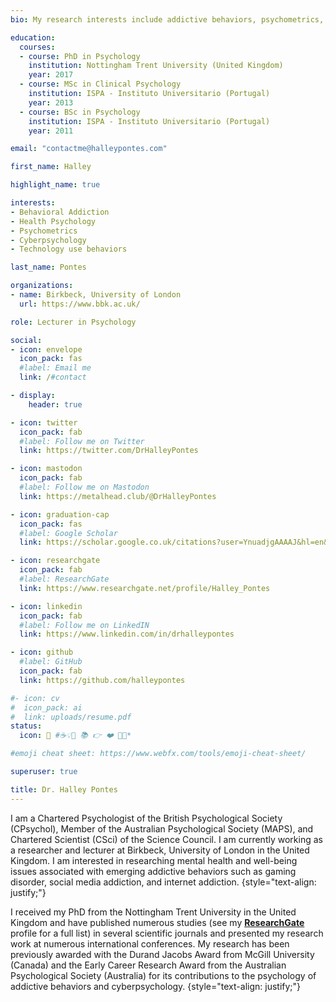 ```yaml
---
bio: My research interests include addictive behaviors, psychometrics, and cyberpsychology.

education:
  courses:
  - course: PhD in Psychology
    institution: Nottingham Trent University (United Kingdom)
    year: 2017
  - course: MSc in Clinical Psychology
    institution: ISPA - Instituto Universitario (Portugal)
    year: 2013
  - course: BSc in Psychology
    institution: ISPA - Instituto Universitario (Portugal)
    year: 2011

email: "contactme@halleypontes.com"

first_name: Halley

highlight_name: true

interests:
- Behavioral Addiction
- Health Psychology
- Psychometrics
- Cyberpsychology
- Technology use behaviors

last_name: Pontes

organizations:
- name: Birkbeck, University of London
  url: https://www.bbk.ac.uk/

role: Lecturer in Psychology

social:
- icon: envelope
  icon_pack: fas
  #label: Email me
  link: /#contact

- display:
    header: true

- icon: twitter
  icon_pack: fab
  #label: Follow me on Twitter
  link: https://twitter.com/DrHalleyPontes

- icon: mastodon
  icon_pack: fab
  #label: Follow me on Mastodon
  link: https://metalhead.club/@DrHalleyPontes

- icon: graduation-cap
  icon_pack: fas
  #label: Google Scholar
  link: https://scholar.google.co.uk/citations?user=YnuadjgAAAAJ&hl=en&oi=ao

- icon: researchgate
  icon_pack: fab
  #label: ResearchGate
  link: https://www.researchgate.net/profile/Halley_Pontes

- icon: linkedin
  icon_pack: fab
  #label: Follow me on LinkedIN
  link: https://www.linkedin.com/in/drhalleypontes

- icon: github
  #label: GitHub
  icon_pack: fab
  link: https://github.com/halleypontes

#- icon: cv
#  icon_pack: ai
#  link: uploads/resume.pdf
status:
  icon: 💬 #☕️💡💬 📚 👉 ❤️ 🦄✨*

#emoji cheat sheet: https://www.webfx.com/tools/emoji-cheat-sheet/

superuser: true

title: Dr. Halley Pontes
---
```

I am a Chartered Psychologist of the British Psychological Society (CPsychol), Member of the Australian Psychological Society (MAPS), and Chartered Scientist (CSci) of the Science Council. I am currently working as a researcher and lecturer at Birkbeck, University of London in the United Kingdom. I am interested in researching mental health and well-being issues associated with emerging addictive behaviors such as gaming disorder, social media addiction, and internet addiction.
{style="text-align: justify;"}

I received my PhD from the Nottingham Trent University in the United Kingdom and have published numerous studies (see my **[ResearchGate](https://www.researchgate.net/profile/Halley-Pontes/research)** profile for a full list) in several scientific journals and presented my research work at numerous international conferences. My research has been previously awarded with the Durand Jacobs Award from McGill University (Canada) and the Early Career Research Award from the Australian Psychological Society (Australia) for its contributions to the psychology of addictive behaviors and cyberpsychology.
{style="text-align: justify;"}